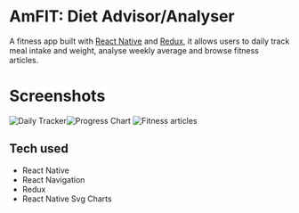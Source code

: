 # AmFIT: Diet Advisor/Analyser

A fitness app built with [React Native](https://facebook.github.io/react-native/docs/getting-started.html) and [Redux](https://redux.js.org/introduction/getting-started), it allows users to daily track meal intake and weight, analyse weekly average and browse fitness articles.

# Screenshots

![](https://i.ibb.co/tzfY0HV/image1.jpg, 'Daily Tracker')![](https://i.ibb.co/VxS1gKw/image2.jpg, 'Progress Chart') ![](https://i.ibb.co/44JVSKm/image3.jpg, 'Fitness articles')

## Tech used

- React Native
- React Navigation
- Redux
- React Native Svg Charts
